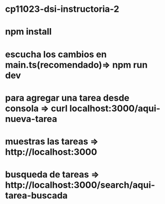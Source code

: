 # cp11023-dsi-instructoria-2

# npm install

# escucha los cambios en main.ts(recomendado)=> npm run dev

# para agregar una tarea desde consola => curl localhost:3000/aqui-nueva-tarea

# muestras las tareas => http://localhost:3000

# busqueda de tareas => http://localhost:3000/search/aqui-tarea-buscada
